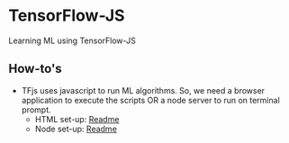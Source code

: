 # TensorFlow-JS
Learning ML using TensorFlow-JS

## How-to's
- TFjs uses javascript to run ML algorithms. So, we need a browser application to execute the scripts OR a node server to run on terminal prompt.
    + HTML set-up: [Readme](Exercise_codes/TFJS-html-server/README.md)
    + Node set-up: [Readme](Exercise_codes/TFJS-node-server/README.md)
